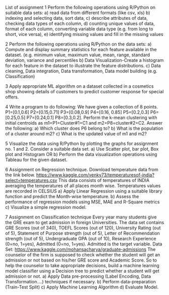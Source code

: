 List of assignment
1 Perform the following operations using R/Python on suitable data sets:
a) read data from different formats (like csv, xls)
b) indexing and selecting data, sort data,
c) describe attributes of data, checking data types of each column,
d) counting unique values of data, format of each column, converting variable data type
(e.g. from long to short, vice versa),
e) identifying missing values and fill in the missing values



2 Perform the following operations using R/Python on the data sets:
a) Compute and display summary statistics for each feature available in the dataset. (e.g.
minimum value, maximum value, mean, range, standard deviation, variance and
percentiles
b) Data Visualization-Create a histogram for each feature in the dataset to illustrate the
feature distributions.
c) Data cleaning, Data integration, Data transformation, Data model building (e.g.
Classification)



3 Apply appropriate ML algorithm on a dataset collected in a cosmetics shop showing details of
customers to predict customer response for special offers.



4 Write a program to do following:
We have given a collection of 8 points. P1=[0.1,0.6] P2=[0.15,0.71] P3=[0.08,0.9] P4=[0.16,
0.85] P5=[0.2,0.3] P6=[0.25,0.5] P7=[0.24,0.1] P8=[0.3,0.2]. Perform the k-mean clustering
with initial centroids as m1=P1=Cluster#1=C1 and m2=P8=cluster#2=C2.
Answer the following:
a) Which cluster does P6 belong to?
b) What is the population of a cluster around m2?
c) What is the updated value of m1 and m2?


5 Visualize the data using R/Python by plotting the graphs for assignment no. 1 and 2. Consider a
suitable data set.
a) Use Scatter plot, bar plot, Box plot and Histogram
OR
b) Perform the data visualization operations using Tableau for the given dataset.


6 Assignment on Regression technique.
Download temperature data from the link below.
https://www.kaggle.com/venky73/temperaturesof-india?select=temperatures.csv
This data consists of temperatures of INDIA averaging the temperatures of all places month
wise. Temperatures values are recorded in CELSIUS
a) Apply Linear Regression using a suitable library function and predict the Month-wise
temperature.
b) Assess the performance of regression models using MSE, MAE and R-Square metrics
c) Visualize a simple regression model.


7 Assignment on Classification technique
Every year many students give the GRE exam to get admission in foreign Universities. The
data set contains GRE Scores (out of 340), TOEFL Scores (out of 120), University Rating
(out of 5), Statement of Purpose strength (out of 5), Letter of Recommendation strength (out
of 5), Undergraduate GPA (out of 10), Research Experience (0=no, 1=yes), Admitted (0=no,
1=yes). Admitted is the target variable.
Data Set: https://www.kaggle.com/mohansacharya/graduate-admissions
The counselor of the firm is supposed to check whether the student will get an admission or
not based on his/her GRE score and Academic Score. So to help the counselor to take
appropriate decisions, build a machine learning model classifier using a Decision tree to
predict whether a student will get admission or not.
a) Apply Data pre-processing (Label Encoding, Data Transformation....) techniques if
necessary.
b) Perform data-preparation (Train-Test Split)
c) Apply Machine Learning Algorithm
d) Evaluate Model.
